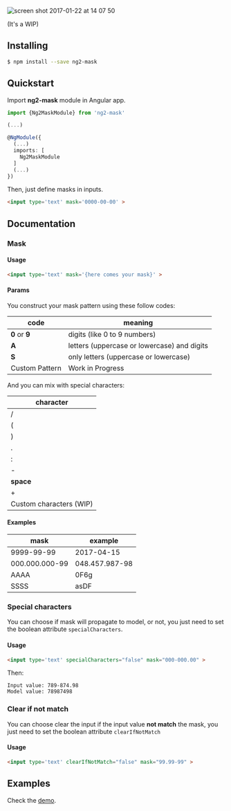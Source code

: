 ![screen shot 2017-01-22 at 14 07 50](https://cloud.githubusercontent.com/assets/1526680/22182355/31d103ca-e0ac-11e6-9664-c7c0399ef69f.png)

(It's a WIP)

## Installing

```bash
$ npm install --save ng2-mask
```

## Quickstart

Import **ng2-mask** module in Angular app.

```typescript
import {Ng2MaskModule} from 'ng2-mask'

(...)

@NgModule({
  (...)
  imports: [
    Ng2MaskModule
  ]
  (...)
})
```

Then, just define masks in inputs.

```html
<input type='text' mask='0000-00-00' >
```

## Documentation

### Mask

#### Usage

```html 
<input type='text' mask='{here comes your mask}' >
```

#### Params
You construct your mask pattern using these follow codes:

| code | meaning |
|------|---------|
| **0** or **9** | digits (like 0 to 9 numbers) |
| **A** | letters (uppercase or lowercase) and digits |
| **S** | only letters (uppercase or lowercase) |
| Custom Pattern | Work in Progress |

And you can mix with special characters:

| character |
|-----------|
| / | 
| ( | 
| ) |
| . |
| : |
| - |
| **space** |
| + |
| Custom characters (WIP) |

#### Examples

| mask | example |
| ------- | ------- |
| 9999-99-99 | 2017-04-15 |
| 000.000.000-99 | 048.457.987-98 |
| AAAA | 0F6g |
| SSSS | asDF |

### Special characters
You can choose if mask will propagate to model, or not, you just need to set
the boolean attribute `specialCharacters`.

#### Usage

```html 
<input type='text' specialCharacters="false" mask="000-000.00" >
```

Then:

```
Input value: 789-874.98
Model value: 78987498
```

### Clear if not match
You can choose clear the input if the input value **not match** the mask, you just need
to set the boolean attribute `clearIfNotMatch`


#### Usage

```html 
<input type='text' clearIfNotMatch="false" mask="99.99-99" >
```

## Examples

Check the [demo](https://nepipenkoigor.github.io/ng2-mask/).
